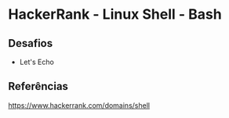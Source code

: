 # HackerRank - Linux Shell - Bash


## Desafios
- Let's Echo

## Referências
https://www.hackerrank.com/domains/shell